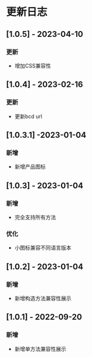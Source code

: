 # 更新日志

## [1.0.5] - 2023-04-10

### 更新

- 增加CSS兼容性

## [1.0.4] - 2023-02-16

### 更新

- 更新bcd url

## [1.0.3.1] -2023-01-04

### 新增

- 新增产品图标

## [1.0.3] - 2023-01-04

### 新增

- 完全支持所有方法

### 优化

- 小图标兼容不同语言版本

## [1.0.2] - 2023-01-04

### 新增

- 新增构造方法兼容性展示

## [1.0.1] - 2022-09-20

### 新增

- 新增单方法兼容性展示
